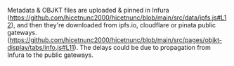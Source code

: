 Metadata & OBJKT files are uploaded & pinned in Infura (https://github.com/hicetnunc2000/hicetnunc/blob/main/src/data/ipfs.js#L12), and then they're downloaded from ipfs.io, cloudflare or pinata public gateways. (https://github.com/hicetnunc2000/hicetnunc/blob/main/src/pages/objkt-display/tabs/info.js#L11). The delays could be due to propagation from Infura to the public gateways.

